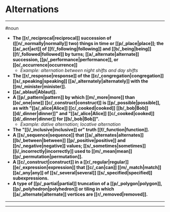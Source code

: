 # Alternations
---
#noun
- **The [[r/_reciprocal|reciprocal]] succession of ([[n/_normally|normally]] two) things in time or [[p/_place|place]]; the [[a/_act|act]] of [[f/_following|following]] and [[b/_being|being]] [[f/_followed|followed]] by turns; [[a/_alternate|alternate]] succession, [[p/_performance|performance]], or [[o/_occurrence|occurrence]]**
	- _Example: alternation between night shifts and day shifts_
- **The [[r/_response|response]] of the [[c/_congregation|congregation]] [[s/_speaking|speaking]] [[a/_alternately|alternately]] with the [[m/_minister|minister]].**
- **[[a/_ablaut|Ablaut]].**
- **A [[p/_pattern|pattern]] by which [[m/_more|more]] than [[o/_one|one]] [[c/_construct|construct]] is [[p/_possible|possible]], as with "[[a/_alice|Alice]] [[c/_cooked|cooked]] [[b/_bob|Bob]] [[d/_dinner|dinner]]" and "[[a/_alice|Alice]] [[c/_cooked|cooked]] [[d/_dinner|dinner]] for [[b/_bob|Bob]]".**
	- _Example: dative alternation; locative alternation_
- **The "[[i/_inclusive|inclusive]] or" truth [[f/_function|function]].**
- **A [[s/_sequence|sequence]] that [[a/_alternates|alternates]] [[b/_between|between]] [[p/_positive|positive]] and [[n/_negative|negative]] values; [[s/_sometimes|sometimes]] [[i/_incorrectly|incorrectly]] used to [[m/_mean|mean]] [[p/_permutation|permutation]].**
- **A [[c/_construct|construct]] in a [[r/_regular|regular]] [[e/_expression|expression]] that [[c/_can|can]] [[m/_match|match]] [[a/_any|any]] of [[s/_several|several]] [[s/_specified|specified]] subexpressions.**
- **A type of [[p/_partial|partial]] truncation of a [[p/_polygon|polygon]], [[p/_polyhedron|polyhedron]] or tiling in which [[a/_alternate|alternate]] vertices are [[r/_removed|removed]].**
---
---
